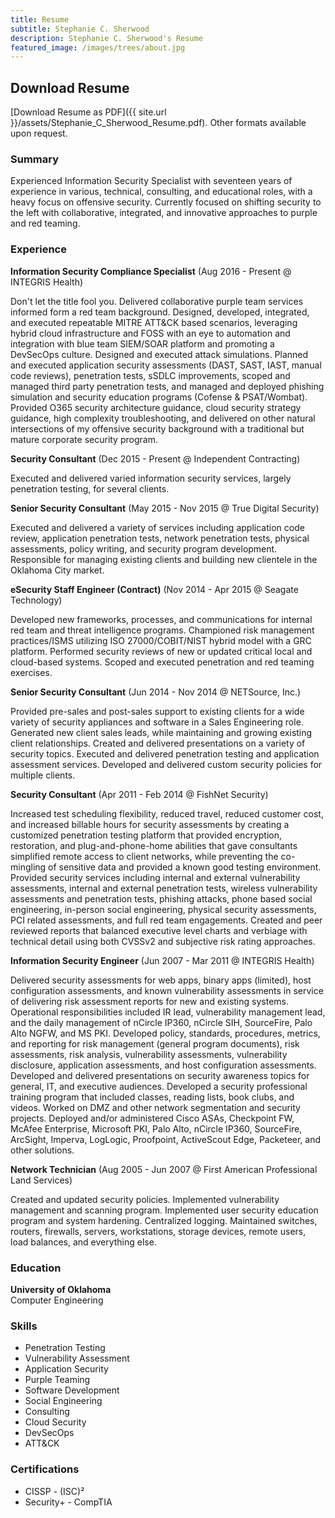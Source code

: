 ```yaml
---
title: Resume
subtitle: Stephanie C. Sherwood
description: Stephanie C. Sherwood's Resume
featured_image: /images/trees/about.jpg
---
```


## Download Resume

[Download Resume as PDF]({{ site.url }}/assets/Stephanie_C_Sherwood_Resume.pdf). Other formats available upon request.

### Summary

Experienced Information Security Specialist with seventeen years of experience in various, technical, consulting, and educational roles, with a heavy focus on offensive security. Currently focused on shifting security to the left with collaborative,  integrated, and innovative approaches to purple and red teaming.

### Experience

**Information Security Compliance Specialist** (Aug 2016 - Present @ INTEGRIS Health)

Don't let the title fool you. Delivered collaborative purple team services informed form a red team background. Designed, developed, integrated, and executed repeatable MITRE ATT&CK based scenarios, leveraging hybrid cloud infrastructure and FOSS with an eye to automation and integration with blue team SIEM/SOAR platform and promoting a DevSecOps culture. Designed and executed attack simulations. Planned and executed application security assessments (DAST, SAST, IAST, manual code reviews), penetration tests, sSDLC improvements, scoped and managed third party penetration tests, and managed and deployed phishing simulation and security education programs (Cofense & PSAT/Wombat). Provided O365 security architecture guidance, cloud security strategy guidance, high complexity troubleshooting, and delivered on other natural intersections of my offensive security background with a traditional but mature corporate security program.

**Security Consultant** (Dec 2015 - Present @ Independent Contracting)

Executed and delivered varied information security services, largely
penetration testing, for several clients.

**Senior Security Consultant** (May 2015 - Nov 2015 @ True Digital Security)

Executed and delivered a variety of services including application code review, application penetration tests, network penetration tests, physical assessments, policy writing, and security program development. Responsible for managing existing clients and building new clientele in the Oklahoma City market.

**eSecurity Staff Engineer (Contract)** (Nov 2014 - Apr 2015 @ Seagate Technology)

Developed new frameworks, processes, and communications for internal red team and threat intelligence programs. Championed risk management practices/ISMS utilizing ISO 27000/COBIT/NIST hybrid model with a GRC platform. Performed security reviews of new or updated critical local and cloud-based systems. Scoped and executed penetration and red teaming exercises.

**Senior Security Consultant** (Jun 2014 - Nov 2014 @ NETSource, Inc.)

Provided pre-sales and post-sales support to existing clients for a wide variety of security appliances and software in a Sales Engineering role. Generated new client sales leads, while maintaining and growing existing client relationships. Created and delivered presentations on a variety of security topics. Executed and delivered  penetration testing and application assessment services. Developed and delivered custom security policies for multiple clients.

**Security Consultant** (Apr 2011 - Feb 2014 @ FishNet Security)

Increased test scheduling flexibility, reduced travel, reduced customer cost, and increased billable hours for security assessments by creating a customized penetration testing platform that provided encryption, restoration, and plug-and-phone-home abilities that gave consultants simplified remote access to client networks, while preventing the co-mingling of sensitive data and provided a known good testing environment. Provided security services including internal and external vulnerability assessments, internal and external penetration tests, wireless vulnerability assessments and penetration tests, phishing attacks, phone based social engineering, in-person social engineering, physical security assessments, PCI related assessments, and full red team engagements. Created and peer reviewed reports that balanced executive level charts and verbiage with technical detail using both CVSSv2 and subjective risk rating approaches.

**Information Security Engineer** (Jun 2007 - Mar 2011 @ INTEGRIS Health)

Delivered security assessments for web apps, binary apps (limited), host configuration assessments, and  known vulnerability assessments in service of delivering risk assessment reports for new and existing systems. Operational responsibilities included IR lead, vulnerability management lead, and the daily management of nCircle IP360, nCircle SIH, SourceFire, Palo Alto NGFW, and MS PKI. Developed policy, standards, procedures, metrics, and reporting for risk management (general program documents), risk assessments, risk analysis, vulnerability assessments, vulnerability disclosure, application assessments, and host configuration assessments. Developed and delivered presentations on security awareness topics for general, IT, and executive audiences. Developed  a security professional training program that included classes, reading lists, book clubs, and videos. Worked  on DMZ and other network segmentation and security projects. Deployed and/or administered Cisco ASAs, Checkpoint FW, McAfee Enterprise, Microsoft PKI, Palo Alto, nCircle IP360, SourceFire, ArcSight, Imperva, LogLogic, Proofpoint, ActiveScout Edge, Packeteer, and other solutions.

**Network Technician** (Aug 2005 - Jun 2007 @ First American Professional Land Services)

Created and updated security policies. Implemented vulnerability management and scanning program. Implemented user security education program and system hardening. Centralized logging. Maintained switches, routers, firewalls, servers, workstations, storage devices, remote users, load balances, and everything else.

### Education

**University of Oklahoma**\
Computer  Engineering

### Skills

- Penetration Testing
- Vulnerability Assessment
- Application Security
- Purple Teaming
- Software Development
- Social Engineering
- Consulting
- Cloud Security
- DevSecOps
- ATT&CK

### Certifications

- CISSP - (ISC)²
- Security+ - CompTIA
